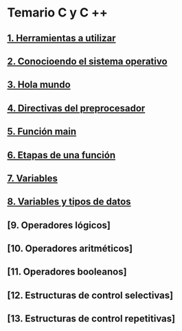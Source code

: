 # Temario C y C ++

## [1. Herramientas a utilizar](./temas/1_Herramientas_a_utilizar.md)
## [2. Conocioendo el sistema operativo](./temas/2_Conociendo_el_sistema_operativo.md)
## [3. Hola mundo](./temas/3_Hola_mundo.md)
## [4. Directivas del preprocesador](./temas/4_Directivas_del_preprocesador.md)
## [5. Función main](./temas/5_Funcion_main.md)
## [6. Etapas de una función](./temas/6_Etapas_de_una_funcion.md)
## [7. Variables](./temas/7_Variables.md)
## [8. Variables y tipos de datos](./temas/8_Variables_y_tipos_de_datos.md)
## [9. Operadores lógicos]
## [10. Operadores aritméticos]
## [11. Operadores booleanos]
## [12. Estructuras de control selectivas]
## [13. Estructuras de control repetitivas]
